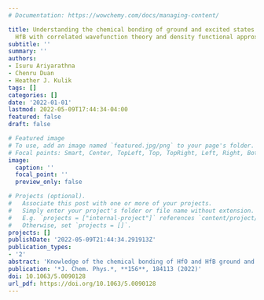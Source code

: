 ```yaml
---
# Documentation: https://wowchemy.com/docs/managing-content/

title: Understanding the chemical bonding of ground and excited states of HfO and
  HfB with correlated wavefunction theory and density functional approximations
subtitle: ''
summary: ''
authors:
- Isuru Ariyarathna
- Chenru Duan
- Heather J. Kulik
tags: []
categories: []
date: '2022-01-01'
lastmod: 2022-05-09T17:44:34-04:00
featured: false
draft: false

# Featured image
# To use, add an image named `featured.jpg/png` to your page's folder.
# Focal points: Smart, Center, TopLeft, Top, TopRight, Left, Right, BottomLeft, Bottom, BottomRight.
image:
  caption: ''
  focal_point: ''
  preview_only: false

# Projects (optional).
#   Associate this post with one or more of your projects.
#   Simply enter your project's folder or file name without extension.
#   E.g. `projects = ["internal-project"]` references `content/project/deep-learning/index.md`.
#   Otherwise, set `projects = []`.
projects: []
publishDate: '2022-05-09T21:44:34.291913Z'
publication_types:
- '2'
abstract: 'Knowledge of the chemical bonding of HfO and HfB ground and low-lying electronic states provides essential insights into a range of catalysts and materials that contain Hf-O or Hf-B moieties. Here, we carry out high level multi-reference configuration interaction theory and coupled cluster quantum calculations on these systems. We compute full potential energy curves, excitation energies, ionization energies, electronic configurations, and spectroscopic parameters with large quadruple-zeta and quintuple-zeta quality correlation consistent basis sets.'
publication: '*J. Chem. Phys.*, **156**, 184113 (2022)'
doi: 10.1063/5.0090128
url_pdf: https://doi.org/10.1063/5.0090128
---
```

